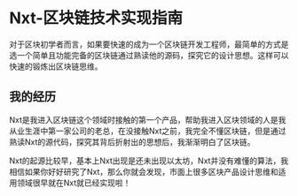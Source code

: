 # Nxt-区块链技术实现指南
对于区块初学者而言，如果要快速的成为一个区块链开发工程师，最简单的方式是选一个简单且功能完备的区块链通过熟读他的源码，探究它的设计思想。这样可以快速的锻炼出区块链思维。

## 我的经历  
Nxt是我进入区块链这个领域时接触的第一个产品，帮助我进入区块领域的人是我从业生涯中第一家公司的老总，在没接触Nxt之前，我完全不懂区块链，但是通过熟读Nxt的源代码，探究其背后折射出的思想后，我渐渐明白了区块链。

Nxt的起源比较早，基本上Nxt出现是还未出现以太坊，Nxt并没有难懂的算法，我相信如果你好好研究了Nxt，那么你就会发现，市面上很多区块产品设计思维和适用领域很早就在Nxt就已经实现啦！